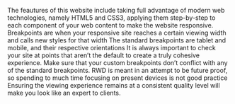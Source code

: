 The feautures of this website include taking full advantage of modern web technologies, namely HTML5 and CSS3, applying them step-by-step to each component of your web content to make the website responsive.
Breakpoints are when your responsive site reaches a certain viewing width and calls new styles for that width
The standard breakpoints are tablet and mobile, and their respective orientations
It is always important to check your site at points that aren’t the default to create a truly cohesive experience.
Make sure that your custom breakpoints don’t conflict with any of the standard breakpoints.
RWD is meant in an attempt to be future proof, so spending to much time focusing on present devices is not good practice
Ensuring the viewing experience remains at a consistent quality level will make you look like an expert to clients.
